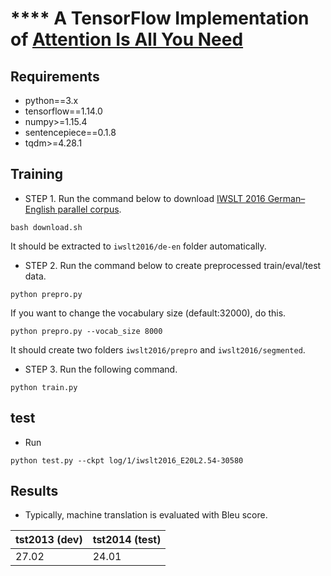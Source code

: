 # **** A TensorFlow Implementation of [Attention Is All You Need](https://arxiv.org/abs/1706.03762)


## Requirements
* python==3.x
* tensorflow==1.14.0
* numpy>=1.15.4
* sentencepiece==0.1.8
* tqdm>=4.28.1

## Training
* STEP 1. Run the command below to download [IWSLT 2016 German–English parallel corpus](https://wit3.fbk.eu/download.php?release=2016-01&type=texts&slang=de&tlang=en).
```
bash download.sh
```
 It should be extracted to `iwslt2016/de-en` folder automatically.
* STEP 2. Run the command below to create preprocessed train/eval/test data.
```
python prepro.py
```
If you want to change the vocabulary size (default:32000), do this.
```
python prepro.py --vocab_size 8000
```
It should create two folders `iwslt2016/prepro` and `iwslt2016/segmented`.

* STEP 3. Run the following command.
```
python train.py
```



## test
* Run
```
python test.py --ckpt log/1/iwslt2016_E20L2.54-30580 
```

## Results
* Typically, machine translation is evaluated with Bleu score.

|tst2013 (dev) | tst2014 (test) |
|--|--|
|27.02|24.01|

